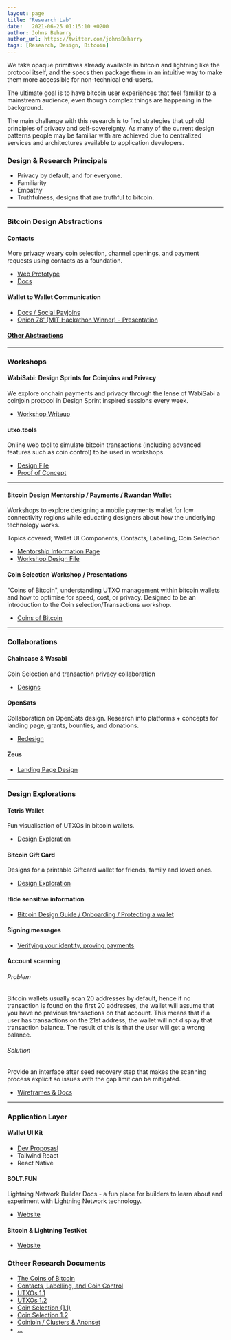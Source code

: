 ```yaml
---
layout: page
title: "Research Lab"
date:   2021-06-25 01:15:10 +0200
author: Johns Beharry
author_url: https://twitter.com/johnsBeharry
tags: [Research, Design, Bitcoin]
---
```


We take opaque primitives already available in bitcoin and lightning like the protocol itself, and the specs then package them in an intuitive way to make them more accessible for non-technical end-users.

The ultimate goal is to have bitcoin user experiences that feel familiar to a mainstream audience, even though complex things are happening in the background. 

The main challenge with this research is to find strategies that uphold principles of privacy and self-sovereignty. As many of the current design patterns people may be familiar with are achieved due to centralized services and architectures available to application developers.

### Design & Research Principals
- Privacy by default, and for everyone.
- Familiarity
- Empathy
- Truthfulness, designs that are truthful to bitcoin.

---

### Bitcoin Design Abstractions
#### Contacts
More privacy weary coin selection, channel openings, and payment requests using contacts as a foundation.

- [Web Prototype](https://bitcoin-contacts.netlify.app)
- [Docs](https://hackmd.io/@peakshift/B1wKSgqiO/edit)

#### Wallet to Wallet Communication
- [Docs / Social Payjoins](https://hackmd.io/@BitcoinDesign/SJHBGFkru)
- [Onion 78' (MIT Hackathon Winner) - Presentation](https://docs.google.com/presentation/u/1/d/1RWXk9A7V519o5C2rNhvrHW63b7Iz_Y7oVtujYxDTicI/edit#slide=id.gce634cc104_0_70)

#### [Other Abstractions](https://docs.google.com/presentation/d/1qIhzGTTFxwRZlvu33Fuwkv70YtJoj-tMHNmS_dt1n6M/edit?usp=sharing)

---

### Workshops
#### WabiSabi: Design Sprints for Coinjoins and Privacy
We explore onchain payments and privacy through the lense of WabiSabi a coinjoin protocol in Design Sprint inspired sessions every week.

- [Workshop Writeup](https://github.com/peakshift/bitcoin-ux/blob/master/coinjoins/design-sprints.md)

#### utxo.tools

Online web tool to simulate bitcoin transactions (including advanced features such as coin control) to be used in workshops.

- [Design File](https://www.figma.com/file/k50JDqDG5qG73NI3ELcscA/UTXO.tools)
- [Proof of Concept](https://utxo.tools)

---

#### Bitcoin Design Mentorship / Payments / Rwandan Wallet
Workshops to explore designing a mobile payments wallet for low connectivity regions while educating designers about how the underlying technology works.

Topics covered; Wallet UI Components, Contacts, Labelling, Coin Selection

- [Mentorship Information Page](https://hackmd.io/@BitcoinDesign/ByxhqPccP)
- [Workshop Design File](https://www.figma.com/file/0pgxMzs3IriAp73BTJFjgk/Case-Study-Rwandan-BTC-Wallet)

#### Coin Selection Workshop / Presentations

"Coins of Bitcoin", understanding UTXO management within bitcoin wallets and how to optimise for speed, cost, or privacy. Designed to be an introduction to the Coin selection/Transactions workshop.

- [Coins of Bitcoin](https://www.figma.com/file/XUJH1IENYxgzDC1ob8EW08/Coins-of-Bitcoin)

---

### Collaborations
#### Chaincase & Wasabi

Coin Selection and transaction privacy collaboration

- [Designs](https://www.figma.com/file/AFbCsLMlw3ZzkpHsiIIy2h/Chaincase)

#### OpenSats

Collaboration on OpenSats design. Research into platforms + concepts for landing page, grants, bounties, and donations.

- [Redesign](https://www.figma.com/file/r7iu1Ph8qz5zGmtcbz4LlQ/_OpenSats)

#### Zeus
- [Landing Page Design](https://www.figma.com/file/TqAM4LvuqvY7FBzFoaezJC/Zeus?node-id=702%3A0)

---

### Design Explorations
#### Tetris Wallet

Fun visualisation of UTXOs in bitcoin wallets.

- [Design Exploration](https://www.figma.com/file/fxB3JDnJxKIHR0moSJt5uu/Tetris-Wallet)

#### Bitcoin Gift Card

Designs for a printable Giftcard wallet for friends, family and loved ones.

- [Design Exploration](https://www.figma.com/file/fvXksk0Ipc7O2dO2YAOd4Z/Gift-of-Bitcoin)

#### Hide sensitive information
- [Bitcoin Design Guide / Onboarding / Protecting a wallet](https://bitcoin.design/guide/onboarding/protecting-a-wallet/#hiding-sensitive-information)

#### Signing messages
- [Verifying your identity, proving payments](https://github.com/Tiana01/bitcoin-ux/blob/3a28c5c860cc8ff5480be3fe778355d07f21709a/security/Wallet%20Security.md#signing-messages---verifying-your-identity-proving-ownership-of-fund)

#### Account scanning
###### Problem
Bitcoin wallets usually scan 20 addresses by default, hence if no transaction is found on the first 20 addresses, the wallet will assume that you have no previous transactions on that account. This means that if a user has transactions on the 21st address, the wallet will not display that transaction balance. The result of this is that the user will get a wrong balance.

###### Solution
Provide an interface after seed recovery step that makes the scanning process explicit so issues with the gap limit can be mitigated.

- [Wireframes & Docs](https://github.com/peakshift/bitcoin-ux/blob/master/payments/account-scanning.md)

---

### Application Layer

#### Wallet UI Kit
- [Dev Proposasl](https://hackmd.io/@BitcoinDesign/HJNK8edO_/edit)
- Tailwind React
- React Native

#### BOLT.FUN
Lightning Network Builder Docs - a fun place for builders to learn about and experiment with Lightning Network technology.

- [Website](https://bolt.fun)

#### Bitcoin & Lightning TestNet
- [Website](https://bolt.fun/testnet/)


### Otheer Research Documents

- [The Coins of Bitcoin](https://hackmd.io/ut_mjAvzQUWfeJ6YGXELWQ)
- [Contacts, Labelling, and Coin Control](https://hackmd.io/mrnylJgTQUyY0JghKQV0jQ)
- [UTXOs 1.1](https://hackmd.io/apD3laG_QKuRsWpU4t86mg)
- [UTXOs 1.2](https://hackmd.io/GpUSX0IMQly9b4-oDpVK6Q)
- [Coin Selection (1.1)](https://https://hackmd.io/7dsU1rg4SYCnvC3_uRHH9A)
- [Coin Selection 1.2](https://hackmd.io/dFStxMqdQe2ufIIwfGTz6A)
- [Coinjoin / Clusters & Anonset](https://hackmd.io/@BitcoinDesign/HJNK8edO_/edit)
- [...](https://hackmd.io/@BitcoinDesign/rym2ehCSd)